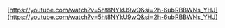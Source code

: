 [https://youtube.com/watch?v=5ht8NYkU9wQ&si=2h-6ubRBBWNs_YHJ](https://youtube.com/watch?v=5ht8NYkU9wQ&si=2h-6ubRBBWNs_YHJ)